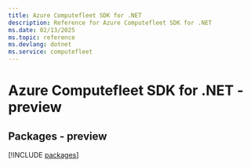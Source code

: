 ```yaml
---
title: Azure Computefleet SDK for .NET
description: Reference for Azure Computefleet SDK for .NET
ms.date: 02/13/2025
ms.topic: reference
ms.devlang: dotnet
ms.service: computefleet
---
```

# Azure Computefleet SDK for .NET - preview
## Packages - preview
[!INCLUDE [packages](computefleet-index.md)]
